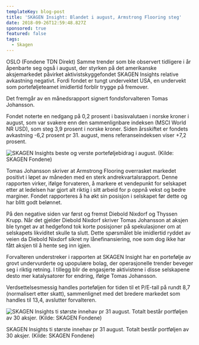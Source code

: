 ```yaml
---
templateKey: blog-post
title: 'SKAGEN Insight: Blandet i august, Armstrong Flooring steg'
date: 2018-09-26T12:59:48.827Z
sponsored: true
featured: false
tags:
  - Skagen
---
```

OSLO (Fondene TDN Direkt) Samme trender som ble observert tidligere i år åpenbarte seg også i august, der styrken på det amerikanske aksjemarkedet påvirket aktivistskyggefondet SKAGEN Insights relative avkastning negativt. Fordi fondet er tungt undervektet USA, en undervekt som porteføljeteamet imidlertid forblir trygge på fremover.

Det fremgår av en månedsrapport signert fondsforvalteren Tomas Johansson.

Fondet noterte en nedgang på 0,2 prosent i basisvalutaen i norske kroner i august, som var svakere enn den sammenlignbare indeksen (MSCI World NR USD), som steg 3,9 prosent i norske kroner. Siden årsskiftet er fondets avkastning -6,2 prosent pr 31. august, mens referanseindeksen viser +7,2 prosent.

![SKAGEN Insights beste og verste porteføljebidrag i august. (Kilde: SKAGEN Fondene)](/img/164.png)

Tomas Johansson skriver at Armstrong Flooring overrasket markedet positivt i løpet av måneden med en sterk andrekvartalsrapport. Denne rapporten virker, ifølge forvateren, å markere et vendepunkt for selskapet etter at ledelsen har gjort alt riktig i sitt arbeid for p oppnå vekst og bedre marginer. Fondet rapporteres å ha økt sin posisjon i selskapet før dette og har blitt godt belønnet.

På den negative siden var først og fremst Diebold Nixdorf og Thyssen Krupp. Når det gjelder Diebold Nixdorf skriver Tomas Johansson at aksjen ble tynget av at hedgefond tok korte posisjoner på spekulasjoner om at selskapets likviditet skulle ta slutt. Dette spørsmålet ble imidlertid ryddet av veien da Diebold Nixdorf sikret ny lånefinansiering, noe som dog ikke har fått aksjen til å hente seg inn igjen.

Forvalteren understreker i rapporten at SKAGEN Insight har en portefølje av grovt undervurderte og upopulære bolag, der operasjonelle trender beveger seg i riktig retning. I tillegg blir de engasjerte aktivistene i disse selskapene desto mer katalysatorer for endring, ifølge Tomas Johansson.

Verdsettelsesmessig handles porteføljen for tiden til et P/E-tall på rundt 8,7 (normalisert etter skatt), sammenlignet med det bredere markedet som handles til 13,4, avslutter forvalteren.

![SKAGEN Insights ti største innehav pr 31 august. Totalt består portføljen av 30 aksjer. (Kilde: SKAGEN Fondene)](/img/165.png)

<span class="image-caption">SKAGEN Insights ti største innehav pr 31 august. Totalt består portføljen av 30 aksjer. (Kilde: SKAGEN Fondene)</span>
